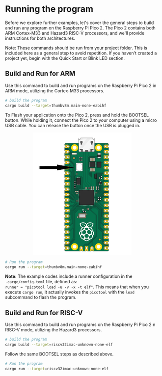 # Running the program
Before we explore further examples, let's cover the general steps to build and run any program on the Raspberry Pi Pico 2. The Pico 2 contains both ARM Cortex-M33 and Hazard3 RISC-V processors, and we'll provide instructions for both architectures.

Note: These commands should be run from your project folder. This is included here as a general step to avoid repetition. If you haven't created a project yet, begin with the Quick Start or Blink LED section.

## Build and Run for ARM
Use this command to build and run programs on the Raspberry Pi Pico 2 in ARM mode, utilizing the Cortex-M33 processors.

```sh
# build the program
cargo build --target=thumbv8m.main-none-eabihf
```

To Flash your application onto the Pico 2, press and hold the BOOTSEL button. While holding it, connect the Pico 2 to your computer using a micro USB cable. You can release the button once the USB is plugged in.

<img style="display: block; margin: auto;" alt="bootsel" src="./images/bootsel.png"/>

```sh
# Run the program
cargo run --target=thumbv8m.main-none-eabihf
```
**Note:** The example codes include a runner configuration in the `.cargo/config.toml` file, defined as:  
`runner = "picotool load -u -v -x -t elf"`.  This means that when you execute `cargo run`, it actually invokes the `picotool` with the `load` subcommand to flash the program.


## Build and Run for RISC-V
Use this command to build and run programs on the Raspberry Pi Pico 2 n RISC-V mode, utilizing the Hazard3 processors.

```sh
# build the program
cargo build --target=riscv32imac-unknown-none-elf
```

Follow the same BOOTSEL steps as described above.
```sh
# Run the program
cargo run --target=riscv32imac-unknown-none-elf
```
